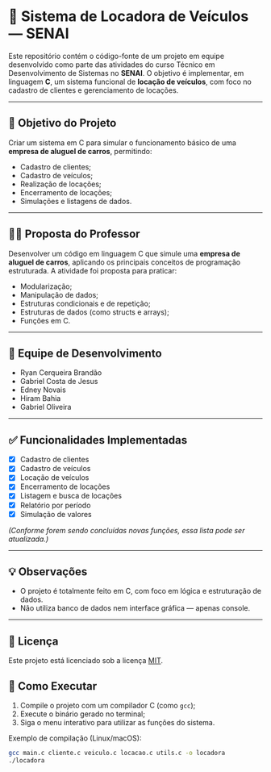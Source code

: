 # 🚗 Sistema de Locadora de Veículos — SENAI

Este repositório contém o código-fonte de um projeto em equipe desenvolvido como parte das atividades do curso Técnico em Desenvolvimento de Sistemas no **SENAI**. O objetivo é implementar, em linguagem **C**, um sistema funcional de **locação de veículos**, com foco no cadastro de clientes e gerenciamento de locações.

---

## 🧠 Objetivo do Projeto

Criar um sistema em C para simular o funcionamento básico de uma **empresa de aluguel de carros**, permitindo:

- Cadastro de clientes;
- Cadastro de veículos;
- Realização de locações;
- Encerramento de locações;
- Simulações e listagens de dados.

---

## 👨‍🏫 Proposta do Professor

Desenvolver um código em linguagem C que simule uma **empresa de aluguel de carros**, aplicando os principais conceitos de programação estruturada. A atividade foi proposta para praticar:

- Modularização;
- Manipulação de dados;
- Estruturas condicionais e de repetição;
- Estruturas de dados (como structs e arrays);
- Funções em C.

---

## 👥 Equipe de Desenvolvimento

- Ryan Cerqueira Brandão
- Gabriel Costa de Jesus
- Edney Novais
- Hiram Bahia
- Gabriel Oliveira

---

## ✅ Funcionalidades Implementadas

- [x] Cadastro de clientes
- [x] Cadastro de veículos
- [x] Locação de veículos
- [x] Encerramento de locações
- [x] Listagem e busca de locações
- [x] Relatório por período
- [x] Simulação de valores

*(Conforme forem sendo concluídas novas funções, essa lista pode ser atualizada.)*

---

## 💡 Observações

- O projeto é totalmente feito em C, com foco em lógica e estruturação de dados.
- Não utiliza banco de dados nem interface gráfica — apenas console.

---

## 📌 Licença

Este projeto está licenciado sob a licença [MIT](./LICENSE).

## 🏁 Como Executar

1. Compile o projeto com um compilador C (como `gcc`);
2. Execute o binário gerado no terminal;
3. Siga o menu interativo para utilizar as funções do sistema.

Exemplo de compilação (Linux/macOS):

```bash
gcc main.c cliente.c veiculo.c locacao.c utils.c -o locadora
./locadora
